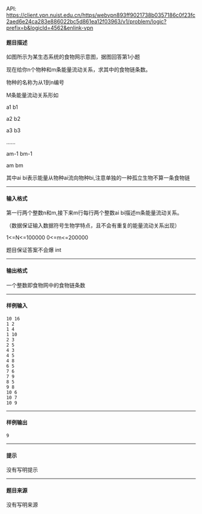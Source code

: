 API: https://client.vpn.nuist.edu.cn/https/webvpn893ff9021738b0357186c0f23fc2aed6e24ca283e886022bc5d861ea12f03963/v1/problem/logic?prefix=b&logicId=4562&enlink-vpn

#### 题目描述

如图所示为某生态系统的食物网示意图，据图回答第1小题

现在给你n个物种和m条能量流动关系，求其中的食物链条数。

物种的名称为从1到n编号

M条能量流动关系形如

a1 b1

a2 b2

a3 b3

......

am-1 bm-1

am bm

其中ai bi表示能量从物种ai流向物种bi,注意单独的一种孤立生物不算一条食物链

---

#### 输入格式

第一行两个整数n和m,接下来m行每行两个整数ai bi描述m条能量流动关系。

（数据保证输入数据符号生物学特点，且不会有重复的能量流动关系出现）

1<=N<=100000 0<=m<=200000

题目保证答案不会爆 int

---

#### 输出格式

一个整数即食物网中的食物链条数

---

#### 样例输入
```
10 16
1 2
1 4
1 10
2 3
2 5
4 3
4 5
4 8
6 5
7 6
7 9
8 5
9 8
10 6
10 7
10 9
```

---

#### 样例输出
```
9
```

---

#### 提示

没有写明提示

---

#### 题目来源

没有写明来源